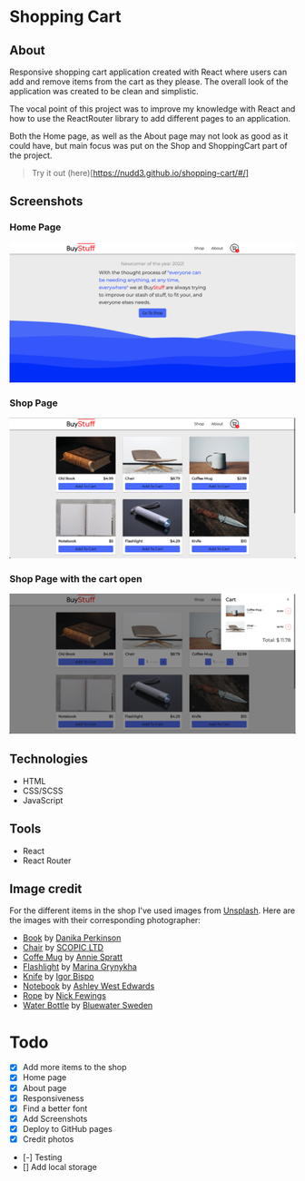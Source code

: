 # Shopping Cart

## About 
Responsive shopping cart application created with React where users can add and remove items from the cart as they please.
The overall look of the application was created to be clean and simplistic. 

The vocal point of this project was to improve my knowledge with React and how to use the ReactRouter library to add different pages to an application. 

Both the Home page, as well as the About page may not look as good as it could have, but main focus was put on the Shop and ShoppingCart part of the project. 

> Try it out (here)[https://nudd3.github.io/shopping-cart/#/]

## Screenshots
### Home Page
![Screenshot of home page](./src/assets/screenshot_03.png)

### Shop Page
![Screenshot of shop page with cart open](./src/assets/screenshot_02.png)

### Shop Page with the cart open
![Screenshot of shop page](./src/assets/screenshot_01.png)

## Technologies
* HTML
* CSS/SCSS
* JavaScript

## Tools
* React
* React Router

## Image credit
For the different items in the shop I've used images from [Unsplash](https://unsplash.com/). Here are the images with their corresponding photographer:

* [Book](https://unsplash.com/photos/h4ZA84B834w) by [Danika Perkinson](https://unsplash.com/@danika_anya) 
* [Chair](https://unsplash.com/photos/NLlWwR4d3qU) by [SCOPIC LTD](https://unsplash.com/@scopicltd)
* [Coffe Mug](https://unsplash.com/photos/n42ogaQn32o) by [Annie Spratt](https://unsplash.com/@anniespratt)
* [Flashlight](https://unsplash.com/photos/y4HelY0jx7c) by [Marina Grynykha](https://unsplash.com/@grynykha)
* [Knife](https://unsplash.com/photos/sV5JRC3t71M) by [Igor Bispo](https://unsplash.com/@igorbispo)
* [Notebook](https://unsplash.com/photos/zwmkMkJ2Qi4) by [Ashley West Edwards](https://unsplash.com/@ashleywedwards)
* [Rope](https://unsplash.com/photos/VQMszEo0x9c) by [Nick Fewings](https://unsplash.com/@jannerboy62)
* [Water Bottle](https://unsplash.com/photos/Y7arHAsA4_k) by [Bluewater Sweden](https://unsplash.com/@bluewaterglobe)

# Todo
- [x] Add more items to the shop
- [x] Home page
- [x] About page
- [x] Responsiveness
- [x] Find a better font
- [x] Add Screenshots
- [x] Deploy to GitHub pages
- [x] Credit photos

- [-] Testing
- [] Add local storage
